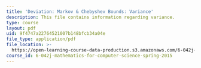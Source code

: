 ```yaml
---
title: 'Deviation: Markov & Chebyshev Bounds: Variance'
description: This file contains information regarding variance.
type: course
layout: pdf
uid: 9f4747a22764521007b148bfcb34a04e
file_type: application/pdf
file_location: >-
  https://open-learning-course-data-production.s3.amazonaws.com/6-042j-mathematics-for-computer-science-spring-2015/9f4747a22764521007b148bfcb34a04e_MIT6_042JS15_Variance.pdf
course_id: 6-042j-mathematics-for-computer-science-spring-2015
---
```

